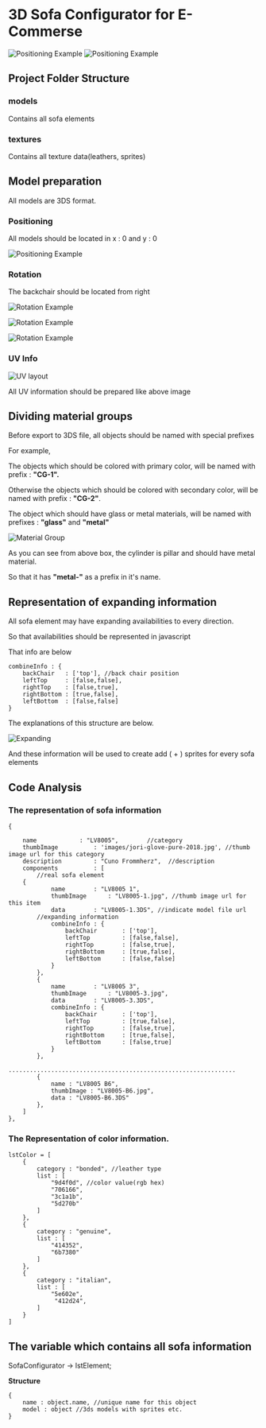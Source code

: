# 3D Sofa Configurator for E-Commerse
 ![Positioning Example](screenshots/9.png)
  ![Positioning Example](screenshots/8.png)
## Project Folder Structure

### models 
Contains all sofa elements
### textures
Contains all texture data(leathers, sprites)
## Model preparation
All models are 3DS format.
### Positioning
All models should be located in x : 0 and y : 0

 ![Positioning Example](screenshots/1.png)

### Rotation

The backchair should be located from right

 ![Rotation Example](screenshots/2.png)

 ![Rotation Example](screenshots/3.png)

 ![Rotation Example](screenshots/4.png)

### UV Info

 ![UV layout](screenshots/5.png)

All UV information should be prepared like above image

## Dividing material groups

Before export to 3DS file, all objects should be named with special prefixes

For example,

The objects which should be colored with primary color, will be named with prefix : **"CG-1".**

Otherwise the objects which should be colored with secondary color, will be named with prefix : **"CG-2"**.

The object which should have glass or metal materials, will be named with prefixes : **"glass"** and **"metal"**

 ![Material Group](screenshots/6.png)

As you can see from above box, the cylinder is pillar and should have metal material.

So that it has **"metal-"** as a prefix in it's name.

## Representation of expanding information

All sofa element may have expanding availabilities to every direction.

So that availabilities should be represented in javascript

That info are below

	combineInfo : {
        backChair   : ['top'], //back chair position
        leftTop     : [false,false],
        rightTop    : [false,true],
        rightBottom : [true,false],
        leftBottom  : [false,false]
   	}

The explanations of this structure are below.

 ![Expanding](screenshots/7.png)

And these information will be used to create add ( + ) sprites for every sofa elements

## Code Analysis

### The representation of sofa information

	{

        name 			: "LV8005",        //category
        thumbImage 			: 'images/jori-glove-pure-2018.jpg', //thumb image url for this category
        description			: "Cuno Frommherz",  //description
        components 			: [
            //real sofa element
	    {
                name 		: "LV8005 1",
                thumbImage 		: "LV8005-1.jpg", //thumb image url for this item
                data 		: "LV8005-1.3DS", //indicate model file url
			//expanding information
                combineInfo : {
                    backChair   	: ['top'],
                    leftTop     	: [false,false],
                    rightTop    	: [false,true],
                    rightBottom 	: [true,false],
                    leftBottom  	: [false,false]
                }
            },
            {
                name 		: "LV8005 3",
                thumbImage 		: "LV8005-3.jpg",
                data 		: "LV8005-3.3DS",
                combineInfo : {
                    backChair   	: ['top'],
                    leftTop     	: [true,false],
                    rightTop    	: [false,true],
                    rightBottom 	: [true,false],
                    leftBottom  	: [false,true]
                }
            },
            ................................................................
            {
                name : "LV8005 B6",
                thumbImage : "LV8005-B6.jpg",
                data : "LV8005-B6.3DS"
            },
        ]
    },

### The Representation of color information.

	lstColor = [
	    {
	        category : "bonded", //leather type
	        list : [
	            "9d4f0d", //color value(rgb hex)
	            "706166",
	            "3c1a1b",
	            "5d270b"
	        ]
	    },
	    {
	        category : "genuine",
	        list : [
	            "414352",
	            "6b7380"
	        ]
	    },
	    {
	        category : "italian",
	        list : [
	            "5e602e",
	             "412d24",
	        ]	    
	    }
	]

## The variable which contains all sofa information

SofaConfigurator -> lstElement;

**Structure**

	{
        name : object.name, //unique name for this object
        model : object //3ds models with sprites etc.
  	}
